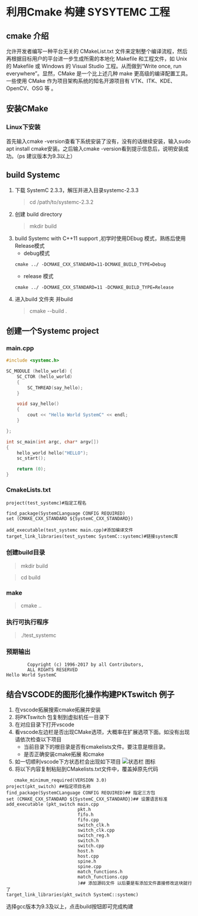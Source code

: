 # 利用Cmake 构建 SYSYTEMC 工程
## cmake 介绍
允许开发者编写一种平台无关的 CMakeList.txt 文件来定制整个编译流程，然后再根据目标用户的平台进一步生成所需的本地化 Makefile 和工程文件，如 Unix 的 Makefile 或 Windows 的 Visual Studio 工程。从而做到“Write once, run everywhere”。显然，CMake 是一个比上述几种 make 更高级的编译配置工具。一些使用 CMake 作为项目架构系统的知名开源项目有 VTK、ITK、KDE、OpenCV、OSG 等 。
## 安装CMake
### Linux下安装
首先输入cmake -version查看下系统安装了没有，没有的话继续安装，输入sudo apt install cmake安装。之后输入cmake -version看到提示信息后，说明安装成功。（ps 建议版本为9.3以上）
## build Systemc
1. 下载 SystemC 2.3.3，解压并进入目录systemc-2.3.3
    >cd /path/to/systemc-2.3.2
2. 创建 build directory
    >mkdir build
3. build Systemc with C++11 support ,初学时使用DEbug 模式，熟练后使用Release模式
    * debug模式
    ```
    cmake ../ -DCMAKE_CXX_STANDARD=11-DCMAKE_BUILD_TYPE=Debug
    ```
    * release 模式
    ```
    cmake ../ -DCMAKE_CXX_STANDARD=11 -DCMAKE_BUILD_TYPE=Release
    ```
1. 进入build 文件夹 并build
    >cmake --build .

## 创建一个Systemc project 
### main.cpp
``` C++
#include <systemc.h>

SC_MODULE (hello_world) {
    SC_CTOR (hello_world)
    {
        SC_THREAD(say_hello);
    }

    void say_hello()
    {
        cout << "Hello World SystemC" << endl;
    }

};

int sc_main(int argc, char* argv[])
{
    hello_world hello("HELLO");
    sc_start();

    return (0);
}
```

### CmakeLists.txt
```cmake_minimum_required(VERSION 3.0)
project(test_systemc)#指定工程名

find_package(SystemCLanguage CONFIG REQUIRED)
set (CMAKE_CXX_STANDARD ${SystemC_CXX_STANDARD})

add_executable(test_systemc main.cpp)#添加编译文件
target_link_libraries(test_systemc SystemC::systemc)#链接systemc库
```
### 创建build目录
>mkdir build

>cd build
### make
>cmake ..
### 执行可执行程序
>./test_systemc 
### 预期输出
```SystemC 2.3.2 --- Oct 14 2017 19:38:30
        Copyright (c) 1996-2017 by all Contributors,
        ALL RIGHTS RESERVED
Hello World SystemC
```
## 结合VSCODE的图形化操作构建PKTswitch 例子
1. 在vscode拓展搜索cmake拓展并安装
2. 将PKTswitch 包复制到虚拟机任一目录下
3. 在对应目录下打开vscode
4. 看vscode左边栏是否出现CMake选项，大概率在扩展选项下面。如没有出现请依次检查以下项目
   * 当前目录下的根目录是否有cmakelists文件。要注意是根目录。
   * 是否正确安装cmake拓展 和cmake
5. 如一切顺利vscode下方状态栏会出现如下项目
![状态栏 图标](pics/1.jpg)
6. 将以下内容复制粘贴到CMakelists.txt文件中，覆盖掉原先代码
```
   cmake_minimum_required(VERSION 3.0)
project(pkt_switch) ##指定项目名称 
find_package(SystemCLanguage CONFIG REQUIRED)## 指定三方包
set (CMAKE_CXX_STANDARD ${SystemC_CXX_STANDARD})## 设置语言标准
add_executable (pkt_switch main.cpp
                           pkt.h
                           fifo.h
                           fifo.cpp                   
                           switch_clk.h
                           switch_clk.cpp
                           switch_reg.h
                           switch.h
                           switch.cpp
                           host.h
                           host.cpp
                           spine.h
                           spine.cpp
                           match_functions.h
                           match_functions.cpp
                           )## 添加源码文件 以后要是有添加文件直接修改这块就行了
target_link_libraries(pkt_switch SystemC::systemc)
 ```
选择gcc版本为9.3及以上，点击build按钮即可完成构建





